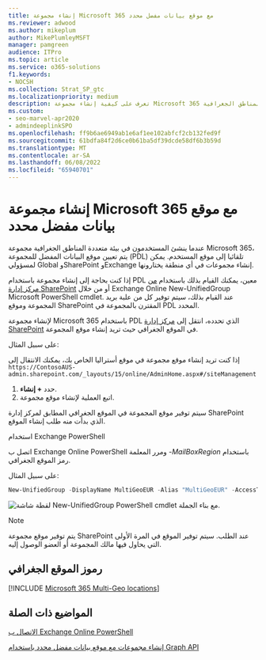 ```yaml
---
title: إنشاء مجموعة Microsoft 365 مع موقع بيانات مفضل محدد
ms.reviewer: adwood
ms.author: mikeplum
author: MikePlumleyMSFT
manager: pamgreen
audience: ITPro
ms.topic: article
ms.service: o365-solutions
f1.keywords:
- NOCSH
ms.collection: Strat_SP_gtc
ms.localizationpriority: medium
description: تعرف على كيفية إنشاء مجموعة Microsoft 365 مع موقع بيانات مفضل محدد في بيئة متعددة المناطق الجغرافية.
ms.custom:
- seo-marvel-apr2020
- admindeeplinkSPO
ms.openlocfilehash: ff9b6ae6949ab1e6af1ee102abfcf2cb132fed9f
ms.sourcegitcommit: 61bdfa84f2d6ce0b61ba5df39dcde58df6b3b59d
ms.translationtype: MT
ms.contentlocale: ar-SA
ms.lasthandoff: 06/08/2022
ms.locfileid: "65940701"
---
```

# <a name="create-a-microsoft-365-group-with-a-specific-preferred-data-location"></a>إنشاء مجموعة Microsoft 365 مع موقع بيانات مفضل محدد

عندما ينشئ المستخدمون في بيئة متعددة المناطق الجغرافية مجموعة Microsoft 365، يتم تعيين موقع البيانات المفضل للمجموعة (PDL) تلقائيا إلى موقع المستخدم. يمكن لمسؤولي Global وSharePoint وExchange إنشاء مجموعات في أي منطقة يختارونها. 

إذا كنت بحاجة إلى إنشاء مجموعة باستخدام PDL معين، يمكنك القيام بذلك باستخدام <a href="https://go.microsoft.com/fwlink/?linkid=2185219" target="_blank">من مركز إدارة SharePoint</a> أو من خلال Exchange Online New-UnifiedGroup Microsoft PowerShell cmdlet. عند القيام بذلك، سيتم توفير كل من علبة بريد المجموعة وموقع SharePoint المقترن بالمجموعة في PDL المحدد.

لإنشاء مجموعة Microsoft 365 باستخدام PDL الذي تحدده، انتقل إلى <a href="https://go.microsoft.com/fwlink/?linkid=2185219" target="_blank">مركز إدارة SharePoint</a> في الموقع الجغرافي حيث تريد إنشاء موقع المجموعة.

على سبيل المثال:

إذا كنت تريد إنشاء موقع مجموعة في موقع أستراليا الخاص بك، يمكنك الانتقال إلى `https://ContosoAUS-admin.sharepoint.com/_layouts/15/online/AdminHome.aspx#/siteManagement`

1. حدد **+ إنشاء**.
2. اتبع العملية لإنشاء موقع مجموعة.

سيتم توفير موقع المجموعة في الموقع الجغرافي المطابق لمركز إدارة SharePoint الذي بدأت منه طلب إنشاء الموقع. 

استخدام Exchange PowerShell 

اتصل ب Exchange Online PowerShell ومرر المعلمة *-MailBoxRegion* باستخدام رمز الموقع الجغرافي.

على سبيل المثال: 

```PowerShell
New-UnifiedGroup -DisplayName MultiGeoEUR -Alias "MultiGeoEUR" -AccessType Public -MailboxRegion EUR 
```

![لقطة شاشة New-UnifiedGroup PowerShell cmdlet مع بناء الجملة.](../media/multi-geo-new-group-with-pdl-powershell.png)

> [!Note]
> يتم توفير موقع مجموعة SharePoint عند الطلب. سيتم توفير الموقع في المرة الأولى التي يحاول فيها مالك المجموعة أو العضو الوصول إليه.

## <a name="geo-location-codes"></a>رموز الموقع الجغرافي

[!INCLUDE [Microsoft 365 Multi-Geo locations](../includes/microsoft-365-multi-geo-locations.md)]

## <a name="related-topics"></a>المواضيع ذات الصلة

[الاتصال ب Exchange Online PowerShell](/powershell/exchange/connect-to-exchange-online-powershell)

[إنشاء مجموعات مع موقع بيانات مفضل محدد باستخدام Graph API](/graph/api/group-post-groups)
